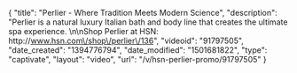 {
    "title": "Perlier - Where Tradition Meets Modern Science",
    "description": "Perlier is a natural luxury Italian bath and body line that creates the ultimate spa experience. \n\nShop Perlier at HSN: http:\/\/www.hsn.com\/shop\/perlier\/136",
    "videoid": "91797505",
    "date_created": "1394776794",
    "date_modified": "1501681822",
    "type": "captivate",
    "layout": "video",
    "url": "\/v\/hsn-perlier-promo\/91797505"
}